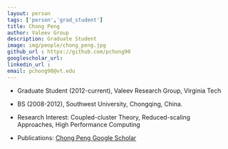 ```yaml
---
layout: person
tags: ['person','grad_student']
title: Chong Peng 
author: Valeev Group 
description: Graduate Student 
image: img/people/chong_peng.jpg
github_url : https://github.com/pchong90
googlescholar_url: 
linkedin_url : 
email: pchong90@vt.edu
---
```

- Graduate Student (2012-current), Valeev Research Group, Virginia Tech
- BS (2008-2012), Southwest University, Chongqing, China.

- Research Interest: Coupled-cluster Theory, Reduced-scaling Approaches, High Performance Computing

- Publications:
    [Chong Peng Google Scholar](https://scholar.google.com/citations?user=m6jpgr4AAAAJ&hl=en&authuser=1)